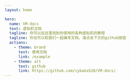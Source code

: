 ```yaml
---
layout: home

hero:
  name: VM-docs
  text: 虚拟机文档
  tagline: 你可以在这里找到你使用的各种虚拟机的教程
  tagline: 你也可以和我们一起编写文档，请点击下方的github按钮
  actions:
    - theme: brand
      text: 使用文档
      link: /example
    - theme: alt
      text: github
      link: https://github.com/cybaka520/VM-docs/
---
```

